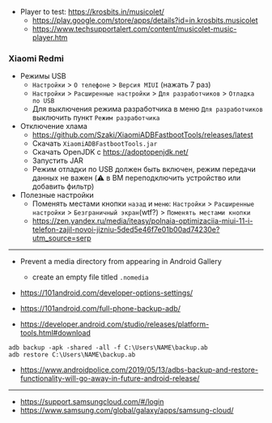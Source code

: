 * Player to test: https://krosbits.in/musicolet/
    * https://play.google.com/store/apps/details?id=in.krosbits.musicolet
    * https://www.techsupportalert.com/content/musicolet-music-player.htm

### Xiaomi Redmi

* Режимы USB
    * `Настройки` > `О телефоне` > `Версия MIUI` (нажать 7 раз)
    * `Настройки` > `Расширенные настройки` > `Для разработчиков` > `Отладка по USB`
    * Для выключения режима разработчика в меню `Для разработчиков` выключить пункт `Режим разработчика`
* Отключение хлама
    * https://github.com/Szaki/XiaomiADBFastbootTools/releases/latest
    * Скачать `XiaomiADBFastbootTools.jar`
    * Скачать OpenJDK с https://adoptopenjdk.net/
    * Запустить JAR
    * Режим отладки по USB должен быть включен, режим передачи данных не важен (:warning: в ВМ переподключить устройство или добавить фильтр)
* Полезные настройки
    * Поменять местами кнопки `назад` и `меню`: `Настройки` > `Расширенные настройки` > `Безграничный экран`(wtf?) > `Поменять местами кнопки`
    * https://zen.yandex.ru/media/iteasy/polnaia-optimizaciia-miui-11-i-telefon-zajil-novoi-jizniu-5ded5e46f7e01b00ad74230e?utm_source=serp
-----

* Prevent a media directory from appearing in Android Gallery
    * create an empty file titled `.nomedia`

* https://101android.com/developer-options-settings/
* https://101android.com/full-phone-backup-adb/
* https://developer.android.com/studio/releases/platform-tools.html#download

```shell
adb backup -apk -shared -all -f C:\Users\NAME\backup.ab
adb restore C:\Users\NAME\backup.ab
```
* https://www.androidpolice.com/2019/05/13/adbs-backup-and-restore-functionality-will-go-away-in-future-android-release/

------
* https://support.samsungcloud.com/#/login
* https://www.samsung.com/global/galaxy/apps/samsung-cloud/
